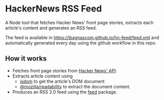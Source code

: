 # HackerNews RSS Feed

A Node tool that fetches Hacker News' front page stories, extracts each article's content and generates an RSS feed.

The feed is available in https://lbagnascom.github.io/hn-feed/feed.xml and automatically generated every day using the github workflow in this repo.

## How it works

- Fetches front page stories from [Hacker News' API](https://github.com/HackerNews/API).
- Extracts article content using 
    - [jsdom](https://github.com/jsdom/jsdom) to get the article's DOM document
    - [@mozilla/readability](https://github.com/mozilla/readability) to extract the document content.
- Produces an RSS 2.0 feed using the [feed](https://github.com/jpmonette/feed) package.

